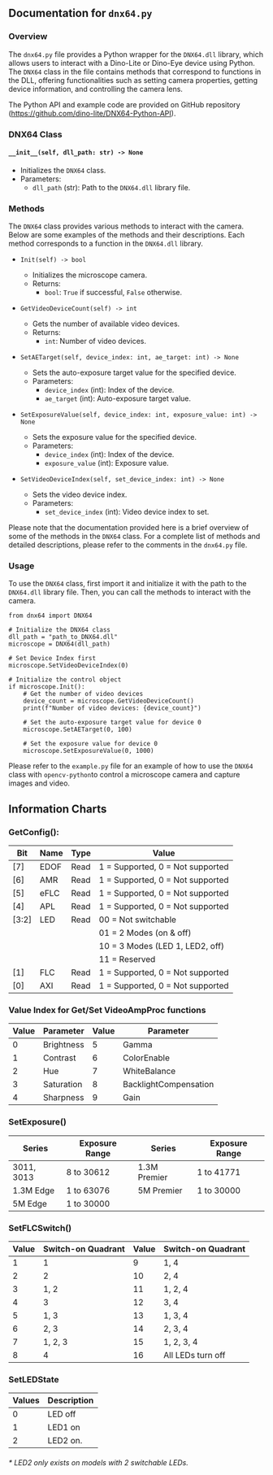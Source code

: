 ## Documentation for `dnx64.py`

### Overview

The `dnx64.py` file provides a Python wrapper for the `DNX64.dll` library, which allows users to interact with a Dino-Lite or Dino-Eye device using Python. The `DNX64` class in the file contains methods that correspond to functions in the DLL, offering functionalities such as setting camera properties, getting device information, and controlling the camera lens. 

The Python API and example code are provided on GitHub repository (https://github.com/dino-lite/DNX64-Python-API).

### DNX64 Class

#### `__init__(self, dll_path: str) -> None`
- Initializes the `DNX64` class.
- Parameters:
  - `dll_path` (str): Path to the `DNX64.dll` library file.

### Methods

The `DNX64` class provides various methods to interact with the camera. Below are some examples of the methods and their descriptions. Each method corresponds to a function in the `DNX64.dll` library.

- `Init(self) -> bool`
  - Initializes the microscope camera.
  - Returns:
    - `bool`: `True` if successful, `False` otherwise.

- `GetVideoDeviceCount(self) -> int`
  - Gets the number of available video devices.
  - Returns:
    - `int`: Number of video devices.

- `SetAETarget(self, device_index: int, ae_target: int) -> None`
  - Sets the auto-exposure target value for the specified device.
  - Parameters:
    - `device_index` (int): Index of the device.
    - `ae_target` (int): Auto-exposure target value.

- `SetExposureValue(self, device_index: int, exposure_value: int) -> None`
  - Sets the exposure value for the specified device.
  - Parameters:
    - `device_index` (int): Index of the device.
    - `exposure_value` (int): Exposure value.

- `SetVideoDeviceIndex(self, set_device_index: int) -> None`
  - Sets the video device index.
  - Parameters:
    - `set_device_index` (int): Video device index to set.

Please note that the documentation provided here is a brief overview of some of the methods in the `DNX64` class. For a complete list of methods and detailed descriptions, please refer to the comments in the `dnx64.py` file.

### Usage

To use the `DNX64` class, first import it and initialize it with the path to the `DNX64.dll` library file. Then, you can call the methods to interact with the camera.

```plaintext
from dnx64 import DNX64

# Initialize the DNX64 class
dll_path = "path_to_DNX64.dll"
microscope = DNX64(dll_path)

# Set Device Index first
microscope.SetVideoDeviceIndex(0)

# Initialize the control object
if microscope.Init():
    # Get the number of video devices
    device_count = microscope.GetVideoDeviceCount()
    print(f"Number of video devices: {device_count}")

    # Set the auto-exposure target value for device 0
    microscope.SetAETarget(0, 100)

    # Set the exposure value for device 0
    microscope.SetExposureValue(0, 1000)
```

Please refer to the `example.py` file for an example of how to use the `DNX64` class with `opencv-python`to control a microscope camera and capture images and video.

## Information Charts
### GetConfig():

| Bit   | Name  | Type | Value                                 |
|-------|-------|------|---------------------------------------|
| [7]   | EDOF  | Read | 1 = Supported, 0 = Not supported      |
| [6]   | AMR   | Read | 1 = Supported, 0 = Not supported      |
| [5]   | eFLC  | Read | 1 = Supported, 0 = Not supported      |
| [4]   | APL   | Read | 1 = Supported, 0 = Not supported      |
| [3:2] | LED   | Read | 00 = Not switchable                   |
|       |       |      | 01 = 2 Modes (on & off)               |
|       |       |      | 10 = 3 Modes (LED 1, LED2, off)       |
|       |       |      | 11 = Reserved                         |
| [1]   | FLC   | Read | 1 = Supported, 0 = Not supported      |
| [0]   | AXI   | Read | 1 = Supported, 0 = Not supported      |

### Value Index for Get/Set VideoAmpProc functions

| Value | Parameter  | Value | Parameter            |
|-------|------------|-------|----------------------|
| 0     | Brightness | 5     | Gamma                |
| 1     | Contrast   | 6     | ColorEnable          |
| 2     | Hue        | 7     | WhiteBalance         |
| 3     | Saturation | 8     | BacklightCompensation|
| 4     | Sharpness  | 9     | Gain                 |

### SetExposure()
| Series     | Exposure Range | Series      | Exposure Range |
|------------|----------------|-------------|----------------|
| 3011, 3013 | 8 to 30612     | 1.3M Premier| 1 to 41771     |
| 1.3M Edge  | 1 to 63076     | 5M Premier  | 1 to 30000     |
| 5M Edge    | 1 to 30000     |             |                |

### SetFLCSwitch()
| Value | Switch-on Quadrant | Value | Switch-on Quadrant |
|-------|--------------------|-------|--------------------|
| 1     | 1                  | 9     | 1, 4               |
| 2     | 2                  | 10    | 2, 4               |
| 3     | 1, 2               | 11    | 1, 2, 4            |
| 4     | 3                  | 12    | 3, 4               |
| 5     | 1, 3               | 13    | 1, 3, 4            |
| 6     | 2, 3               | 14    | 2, 3, 4            |
| 7     | 1, 2, 3            | 15    | 1, 2, 3, 4         |
| 8     | 4                  | 16    | All LEDs turn off  |

### SetLEDState
| Values | Description |
|--------|-------------|
| 0      | LED off     |
| 1      | LED1 on     |
| 2      | LED2 on.    |
###### * LED2 only exists on models with 2 switchable LEDs.
